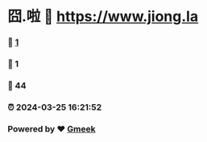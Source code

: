 # 囧.啦 :link: https://www.jiong.la 
### :page_facing_up: [1](https://www.jiong.la/tag.html) 
### :speech_balloon: 1 
### :hibiscus: 44 
### :alarm_clock: 2024-03-25 16:21:52 
### Powered by :heart: [Gmeek](https://github.com/Meekdai/Gmeek)
